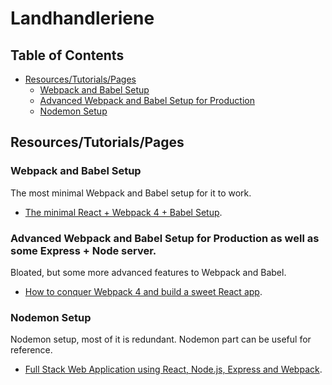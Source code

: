 # Landhandleriene

## Table of Contents

- [Resources/Tutorials/Pages](#resources/tutorials/pages)
  - [Webpack and Babel Setup](#webpack-and-babel-setup)
  - [Advanced Webpack and Babel Setup for Production](#advanced-webpack-and-babel-setup-for-production-as-well-as-some-express-+-node-server)
  - [Nodemon Setup](#nodemon-setup)

## Resources/Tutorials/Pages

### Webpack and Babel Setup
The most minimal Webpack and Babel setup for it to work.
- [The minimal React + Webpack 4 + Babel Setup](https://www.robinwieruch.de/minimal-react-webpack-babel-setup/).

### Advanced Webpack and Babel Setup for Production as well as some Express + Node server.
Bloated, but some more advanced features to Webpack and Babel.
- [How to conquer Webpack 4 and build a sweet React app](https://medium.freecodecamp.org/how-to-conquer-webpack-4-and-build-a-sweet-react-app-236d721e6745).

### Nodemon Setup
Nodemon setup, most of it is redundant. Nodemon part can be useful for reference.
- [Full Stack Web Application using React, Node.js, Express and Webpack](https://hackernoon.com/full-stack-web-application-using-react-node-js-express-and-webpack-97dbd5b9d708).
